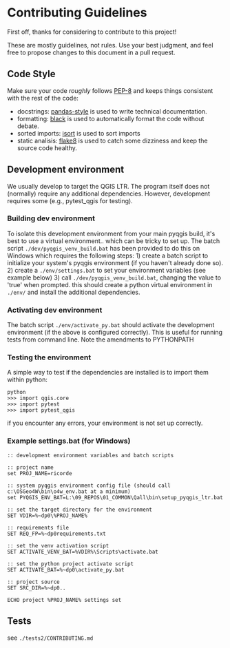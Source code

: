 # Contributing Guidelines

First off, thanks for considering to contribute to this project!

These are mostly guidelines, not rules. Use your best judgment, and feel free to propose changes to this document in a pull request.


## Code Style

Make sure your code *roughly* follows [PEP-8](https://www.python.org/dev/peps/pep-0008/) and keeps things consistent with the rest of the code:

- docstrings: [pandas-style](https://pandas.pydata.org/docs/development/contributing_docstring.html) is used to write technical documentation.
- formatting: [black](https://black.readthedocs.io/) is used to automatically format the code without debate.
- sorted imports: [isort](https://pycqa.github.io/isort/) is used to sort imports
- static analisis: [flake8](https://flake8.pycqa.org/en/latest/) is used to catch some dizziness and keep the source code healthy.


## Development environment

We usually develop to target the QGIS LTR. The program itself does not (normally) require any additional dependencies. 
However, development requires some (e.g., pytest_qgis for testing). 

### Building dev environment

To isolate this development environment from your main pyqgis build,  it's best to use a virtual environment.. which can be tricky to set up.
The batch script `./dev/pyqgis_venv_build.bat` has been provided to do this on Windows which requires the following steps: 
    1) create a batch script to initialize your system's pyqgis environment (if you haven't already done so). 
    2) create a `./env/settings.bat` to set your environment variables (see example below)
    3) call `./dev/pyqgis_venv_build.bat`, changing the value to 'true' when prompted. this should create a python virtual environment in `./env/` and install the additional dependencies. 
    
### Activating dev environment
The batch script `./env/activate_py.bat` should activate the development environment (if the above is configured correctly). 
This is useful for running tests from command line. 
Note the amendments to PYTHONPATH

### Testing the environment
A simple way to test if the dependencies are installed is to import them within python:
```
python
>>> import qgis.core
>>> import pytest
>>> import pytest_qgis
```
if you encounter any errors, your environment is not set up correctly.

### Example settings.bat (for Windows)
```
:: development environment variables and batch scripts

:: project name
set PROJ_NAME=ricorde

:: system pyqgis environment config file (should call c:\OSGeo4W\bin\o4w_env.bat at a minimum)
set PYQGIS_ENV_BAT=L:\09_REPOS\01_COMMON\Qall\bin\setup_pyqgis_ltr.bat

:: set the target directory for the environment
SET VDIR=%~dp0\%PROJ_NAME%

:: requirements file
SET REQ_FP=%~dp0requirements.txt

:: set the venv activation script
SET ACTIVATE_VENV_BAT=%VDIR%\Scripts\activate.bat

:: set the python project activate script
SET ACTIVATE_BAT=%~dp0\activate_py.bat

:: project source
SET SRC_DIR=%~dp0.. 

ECHO project %PROJ_NAME% settings set
```
## Tests
see `./tests2/CONTRIBUTING.md`
